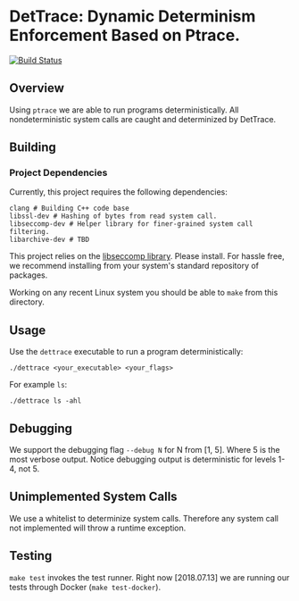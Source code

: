 
# DetTrace: Dynamic Determinism Enforcement Based on Ptrace.

[![Build Status](https://dev.azure.com/upenn-acg/detTrace/_apis/build/status/upenn-acg.detTrace?branchName=master)](https://dev.azure.com/upenn-acg/detTrace/_build/latest?definitionId=1&branchName=master)

## Overview
Using `ptrace` we are able to run programs deterministically. All nondeterministic system
calls are caught and determinized by DetTrace.

## Building

### Project Dependencies
Currently, this project requires the following dependencies:

```
clang # Building C++ code base
libssl-dev # Hashing of bytes from read system call.
libseccomp-dev # Helper library for finer-grained system call filtering.
libarchive-dev # TBD
```

This project relies on the [libseccomp library](https://github.com/seccomp/libseccomp). Please install. For hassle free, we recommend installing from your system's standard repository of packages.

Working on any recent Linux system you should be able to `make` from this directory.

## Usage
Use the `dettrace` executable to run a program deterministically:
```shell
./dettrace <your_executable> <your_flags>
```

For example `ls`:
```shell
./dettrace ls -ahl
```

## Debugging
We support the debugging flag `--debug N` for N from [1, 5]. Where 5 is the most verbose
output. Notice debugging output is deterministic for levels 1-4, not 5.

## Unimplemented System Calls
We use a whitelist to determinize system calls. Therefore any system call not implemented
will throw a runtime exception.

## Testing

`make test` invokes the test runner.  Right now [2018.07.13] we are
running our tests through Docker (`make test-docker`).
